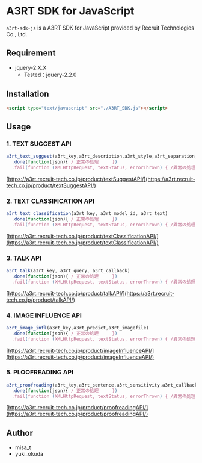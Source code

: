 # A3RT SDK for JavaScript

`a3rt-sdk-js` is a A3RT SDK for JavaScript provided by Recruit Technologies Co., Ltd.

## Requirement

- jquery-2.X.X
  - Tested：jquery-2.2.0

## Installation
```html
<script type="text/javascript" src="./A3RT_SDK.js"></script>
```

## Usage

### 1. TEXT SUGGEST API
```js
a3rt_text_suggest(a3rt_key,a3rt_description,a3rt_style,a3rt_separation, a3rt_callback)
  .done(function(json){	/ 正常の処理		})
  .fail(function (XMLHttpRequest, textStatus, errorThrown) { /異常の処理	});
```

[https://a3rt.recruit-tech.co.jp/product/textSuggestAPI/](https://a3rt.recruit-tech.co.jp/product/textSuggestAPI/)


### 2. TEXT CLASSIFICATION API
```js
a3rt_text_classification(a3rt_key, a3rt_model_id, a3rt_text)
  .done(function(json){	/ 正常の処理		})
  .fail(function (XMLHttpRequest, textStatus, errorThrown) { /異常の処理	});
```

[https://a3rt.recruit-tech.co.jp/product/textClassificationAPI/](https://a3rt.recruit-tech.co.jp/product/textClassificationAPI/)

### 3. TALK API
```js
a3rt_talk(a3rt_key, a3rt_query, a3rt_callback)
  .done(function(json){	/ 正常の処理		})
  .fail(function (XMLHttpRequest, textStatus, errorThrown) { /異常の処理	});
```

[https://a3rt.recruit-tech.co.jp/product/talkAPI/](https://a3rt.recruit-tech.co.jp/product/talkAPI/)

### 4. IMAGE INFLUENCE API
```js
a3rt_image_infl(a3rt_key,a3rt_predict,a3rt_imagefile)
  .done(function(json){	/ 正常の処理		})
  .fail(function (XMLHttpRequest, textStatus, errorThrown) { /異常の処理	});
```

[https://a3rt.recruit-tech.co.jp/product/imageInfluenceAPI/](https://a3rt.recruit-tech.co.jp/product/imageInfluenceAPI/)

### 5. PLOOFREADING API
```js
a3rt_proofreading(a3rt_key,a3rt_sentence,a3rt_sensitivity,a3rt_callback)
  .done(function(json){	/ 正常の処理		})
  .fail(function (XMLHttpRequest, textStatus, errorThrown) { /異常の処理	});
```

[https://a3rt.recruit-tech.co.jp/product/proofreadingAPI/](https://a3rt.recruit-tech.co.jp/product/proofreadingAPI/)

## Author

- misa_t
- yuki_okuda
